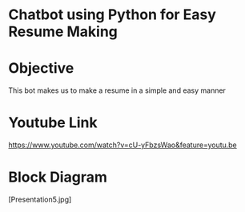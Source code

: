 # Chatbot using Python for Easy Resume Making

# Objective
This bot makes us to make a resume in  a simple and easy manner
# Youtube Link
https://www.youtube.com/watch?v=cU-yFbzsWao&feature=youtu.be

# Block Diagram
[Presentation5.jpg]


